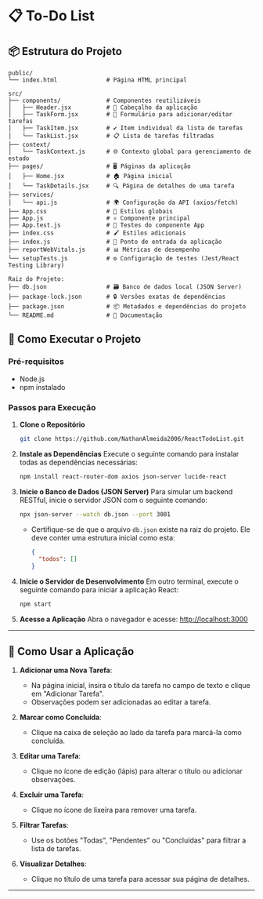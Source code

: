 
# 📋 To-Do List

## 📦 Estrutura do Projeto

```plaintext
public/
└── index.html              # Página HTML principal

src/
├── components/             # Componentes reutilizáveis
│   ├── Header.jsx          # 🎯 Cabeçalho da aplicação
│   ├── TaskForm.jsx        # 📝 Formulário para adicionar/editar tarefas
│   ├── TaskItem.jsx        # ✔️ Item individual da lista de tarefas
│   └── TaskList.jsx        # 📋 Lista de tarefas filtradas
├── context/                
│   └── TaskContext.js      # 🌐 Contexto global para gerenciamento de estado
├── pages/                  # 🖥️ Páginas da aplicação
│   ├── Home.jsx            # 🏠 Página inicial
│   └── TaskDetails.jsx     # 🔍 Página de detalhes de uma tarefa
├── services/               
│   └── api.js              # 🌍 Configuração da API (axios/fetch)
├── App.css                 # 🎨 Estilos globais
├── App.js                  # ⚛️ Componente principal
├── App.test.js             # 🧪 Testes do componente App
├── index.css               # 🖌️ Estilos adicionais
├── index.js                # 🚀 Ponto de entrada da aplicação
├── reportWebVitals.js      # 📊 Métricas de desempenho
└── setupTests.js           # ⚙️ Configuração de testes (Jest/React Testing Library)

Raiz do Projeto:
├── db.json                 # 🗃️ Banco de dados local (JSON Server)
├── package-lock.json       # 🔒 Versões exatas de dependências
├── package.json            # 📦 Metadados e dependências do projeto
└── README.md               # 📖 Documentação

```

## 🚀 Como Executar o Projeto

### Pré-requisitos

- Node.js
- npm instalado

### Passos para Execução

1. **Clone o Repositório**
   ```bash
   git clone https://github.com/NathanAlmeida2006/ReactTodoList.git
   ```

2. **Instale as Dependências**
   Execute o seguinte comando para instalar todas as dependências necessárias:
   ```bash
   npm install react-router-dom axios json-server lucide-react
   ```

3. **Inicie o Banco de Dados (JSON Server)**
   Para simular um backend RESTful, inicie o servidor JSON com o seguinte comando:
   ```bash
   npx json-server --watch db.json --port 3001
   ```
   - Certifique-se de que o arquivo `db.json` existe na raiz do projeto. Ele deve conter uma estrutura inicial como esta:
     ```json
     {
       "todos": []
     }
     ```

4. **Inicie o Servidor de Desenvolvimento**
   Em outro terminal, execute o seguinte comando para iniciar a aplicação React:
   ```bash
   npm start
   ```

5. **Acesse a Aplicação**
   Abra o navegador e acesse: [http://localhost:3000](http://localhost:3000)

---

## 🌟 Como Usar a Aplicação

1. **Adicionar uma Nova Tarefa**:
   - Na página inicial, insira o título da tarefa no campo de texto e clique em "Adicionar Tarefa".
   - Observações podem ser adicionadas ao editar a tarefa.

2. **Marcar como Concluída**:
   - Clique na caixa de seleção ao lado da tarefa para marcá-la como concluída.

3. **Editar uma Tarefa**:
   - Clique no ícone de edição (lápis) para alterar o título ou adicionar observações.

4. **Excluir uma Tarefa**:
   - Clique no ícone de lixeira para remover uma tarefa.

5. **Filtrar Tarefas**:
   - Use os botões "Todas", "Pendentes" ou "Concluídas" para filtrar a lista de tarefas.

6. **Visualizar Detalhes**:
   - Clique no título de uma tarefa para acessar sua página de detalhes.

---
